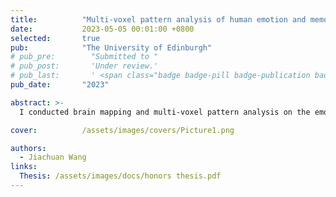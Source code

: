 ```yaml
---
title:          "Multi-voxel pattern analysis of human emotion and memory guided by Neurosynth"
date:           2023-05-05 00:01:00 +0800
selected:       true
pub:            "The University of Edinburgh"
# pub_pre:        "Submitted to "
# pub_post:       'Under review.'
# pub_last:       ' <span class="badge badge-pill badge-publication badge-success">Spotlight</span>'
pub_date:       "2023"

abstract: >-
  I conducted brain mapping and multi-voxel pattern analysis on the emotional dimensions and memory retrieval performance in the picture task through brain region information from real data and the meta-analysis database Neuorsynth. The results reveal the neural basis of emotion and memory-related phenotypes distributed in cortical areas and the bias toward subcortical components of the limbic system in previous studies, which has a cautionary implication on regions of interest selection in neuroimaging research.

cover:          /assets/images/covers/Picture1.png

authors:
  - Jiachuan Wang
links:
  Thesis: /assets/images/docs/honors thesis.pdf
---
```

